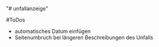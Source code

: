 "# unfallanzeige" 

#ToDos
- automatisches Datum einfügen
- Seitenumbruch bei längeren Beschreibungen des Unfalls
